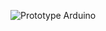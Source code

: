 ![Prototype Arduino](https://github.com/marciamart/Ping-Pong-Arduino-with-kernel/blob/main/arduino%20modeling%20schematic.jpeg)
